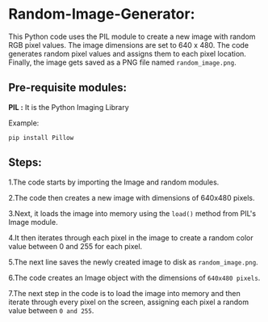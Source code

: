 # Random-Image-Generator:
This Python code uses the PIL module to create a new image with random RGB pixel values. The image dimensions are set to 640 x 480. The code generates random pixel values and assigns them to each pixel location. Finally, the image gets saved as a PNG file named `random_image.png`.

## Pre-requisite modules:
**PIL :** It is the Python Imaging Library

  Example:

` pip install Pillow `

## Steps:
1.The code starts by importing the Image and random modules.
 
2.The code then creates a new image with dimensions of 640x480 pixels.
 
3.Next, it loads the image into memory using the `load()` method from PIL's Image module.
 
4.It then iterates through each pixel in the image to create a random color value between 0 and 255 for each pixel.
 
5.The next line saves the newly created image to disk as `random_image.png`.
 
6.The code creates an Image object with the dimensions of `640x480 pixels`.
 
7.The next step in the code is to load the image into memory and then iterate through every pixel on the screen, assigning each pixel a random value between `0 and 255`.
